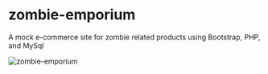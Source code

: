 # zombie-emporium
A mock e-commerce site for zombie related products using Bootstrap, PHP, and MySql

![zombie-emporium](https://user-images.githubusercontent.com/20914980/37552632-7ecc24f2-2976-11e8-9210-e05cfd457dcc.gif)
